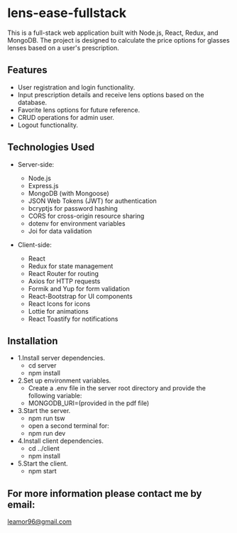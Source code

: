 # lens-ease-fullstack
This is a full-stack web application built with Node.js, React, Redux, and MongoDB.
The project is designed to calculate the price options for glasses lenses based on a user's prescription.

## Features

- User registration and login functionality.
- Input prescription details and receive lens options based on the database.
- Favorite lens options for future reference.
- CRUD operations for admin user.
- Logout functionality.

## Technologies Used

- Server-side:
  - Node.js
  - Express.js
  - MongoDB (with Mongoose)
  - JSON Web Tokens (JWT) for authentication
  - bcryptjs for password hashing
  - CORS for cross-origin resource sharing
  - dotenv for environment variables
  - Joi for data validation

- Client-side:
  - React
  - Redux for state management
  - React Router for routing
  - Axios for HTTP requests
  - Formik and Yup for form validation
  - React-Bootstrap for UI components
  - React Icons for icons
  - Lottie for animations
  - React Toastify for notifications

## Installation
- 1.Install server dependencies.
  - cd server
  - npm install
- 2.Set up environment variables.
  - Create a .env file in the server root directory and provide the following variable:
  - MONGODB_URI=(provided in the pdf file)
- 3.Start the server.
  - npm run tsw
  - open a second terminal for:
  - npm run dev
- 4.Install client dependencies.
  - cd ../client
  - npm install
- 5.Start the client.
  - npm start

## For more information please contact me by email:
leamor96@gmail.com








